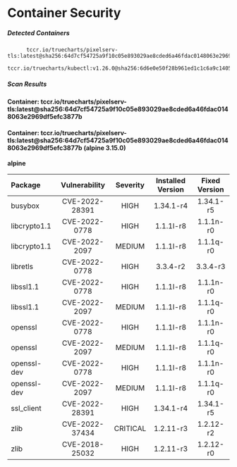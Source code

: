 # Container Security

##### Detected Containers

          tccr.io/truecharts/pixelserv-tls:latest@sha256:64d7cf54725a9f10c05e893029ae8cded6a46fdac0148063e2969df5efc3877b
          tccr.io/truecharts/kubectl:v1.26.0@sha256:6d6e0e50f28b961ed1c1c6a9c140553238641591fbdc9ac7c1a348636f78c552

##### Scan Results

**Container: tccr.io/truecharts/pixelserv-tls:latest@sha256:64d7cf54725a9f10c05e893029ae8cded6a46fdac0148063e2969df5efc3877b**

#### Container: tccr.io/truecharts/pixelserv-tls:latest@sha256:64d7cf54725a9f10c05e893029ae8cded6a46fdac0148063e2969df5efc3877b (alpine 3.15.0)
    

**alpine**

      
| Package         |    Vulnerability   |   Severity  |  Installed Version | Fixed Version |
|:----------------|:------------------:|:-----------:|:------------------:|:-------------:|
| busybox         |    CVE-2022-28391   |   HIGH  |  1.34.1-r4 | 1.34.1-r5 |
| libcrypto1.1         |    CVE-2022-0778   |   HIGH  |  1.1.1l-r8 | 1.1.1n-r0 |
| libcrypto1.1         |    CVE-2022-2097   |   MEDIUM  |  1.1.1l-r8 | 1.1.1q-r0 |
| libretls         |    CVE-2022-0778   |   HIGH  |  3.3.4-r2 | 3.3.4-r3 |
| libssl1.1         |    CVE-2022-0778   |   HIGH  |  1.1.1l-r8 | 1.1.1n-r0 |
| libssl1.1         |    CVE-2022-2097   |   MEDIUM  |  1.1.1l-r8 | 1.1.1q-r0 |
| openssl         |    CVE-2022-0778   |   HIGH  |  1.1.1l-r8 | 1.1.1n-r0 |
| openssl         |    CVE-2022-2097   |   MEDIUM  |  1.1.1l-r8 | 1.1.1q-r0 |
| openssl-dev         |    CVE-2022-0778   |   HIGH  |  1.1.1l-r8 | 1.1.1n-r0 |
| openssl-dev         |    CVE-2022-2097   |   MEDIUM  |  1.1.1l-r8 | 1.1.1q-r0 |
| ssl_client         |    CVE-2022-28391   |   HIGH  |  1.34.1-r4 | 1.34.1-r5 |
| zlib         |    CVE-2022-37434   |   CRITICAL  |  1.2.11-r3 | 1.2.12-r2 |
| zlib         |    CVE-2018-25032   |   HIGH  |  1.2.11-r3 | 1.2.12-r0 |

